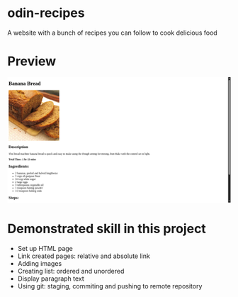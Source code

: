 # odin-recipes

A website with a bunch of recipes you can follow to cook delicious food

# Preview

![PreviewImage](./preview/preview.png)


# Demonstrated skill in this project

- Set up HTML page
- Link created pages: relative and absolute link
- Adding images
- Creating list: ordered and unordered
- Display paragraph text
- Using git: staging, commiting and pushing to remote repository